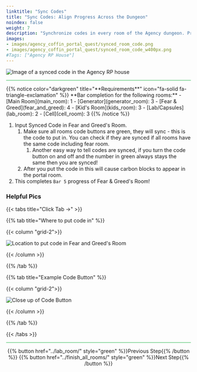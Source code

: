 ```yaml
---
linktitle: "Sync Codes"
title: "Sync Codes: Align Progress Across the Dungeon"
noindex: false
weight: 7
description: "Synchronize codes in every room of the Agency dungeon. Prepare to summon carbon blocks in the Portal Room."
images:
- images/agency_coffin_portal_quest/synced_room_code.png
- images/agency_coffin_portal_quest/synced_room_code_w400px.png
#Tags: ["Agency RP House"]
---
```


![Image of a synced code in the Agency RP house](/images/agency_coffin_portal_quest/synced_room_code_w400px.png)

<hr style="background-color: #28b44c" size=8>
{{% notice color="darkgreen" title="**Requirements**" icon="fa-solid fa-triangle-exclamation"  %}}
**Bar completion for the following rooms:**
- [Main Room](main_room): 1
- [Generator](generator_room): 3
- [Fear & Greed](fear_and_greed): 4
- [Kid's Room](kids_room): 3
- [Lab/Capsules](lab_room): 2
- [Cell](cell_room): 3
{{% /notice %}}

1. Input Synced Code in Fear and Greed's Room.
    1. Make sure all rooms code buttons are green, they will sync - this is the code to put in. You can check if they are synced if all rooms have the same code including fear room.
        1. Another easy way to tell codes are synced, if you turn the code button on and off and the number in green always stays the same then you are synced!
    1. After you put the code in this will cause carbon blocks to appear in the portal room.
1. This completes `Bar 5` progress of Fear & Greed's Room!

### Helpful Pics
{{< tabs title="Click Tab ->" >}}

{{% tab title="Where to put code in" %}}

{{< column "grid-2">}}

![Location to put code in Fear and Greed's Room](/images/agency_coffin_portal_quest/syned_step_place_to_input_code.png)

{{< /column >}}

{{% /tab %}}

{{% tab title="Example Code Button" %}}

{{< column "grid-2">}}

![Close up of Code Button](/images/agency_coffin_portal_quest/example_of_code_button_turned_on_green_small.png)

{{< /column >}}

{{% /tab %}}

{{< /tabs >}}

<hr style="background-color: #28b44c" size=8>

<div align="center">{{% button href="../lab_room/" style="green" %}}Previous Step{{% /button %}} {{% button href="../finish_all_rooms/" style="green" %}}Next Step{{% /button %}}</div>